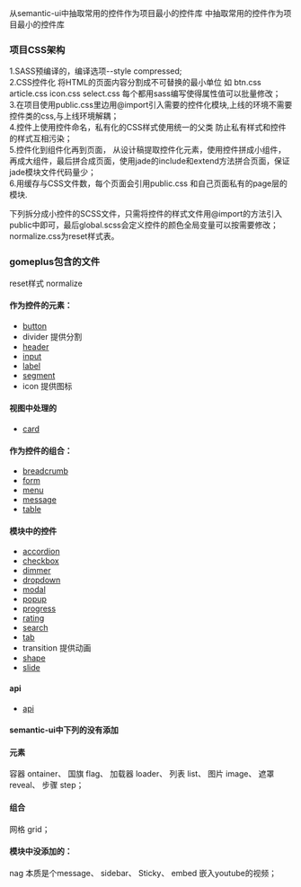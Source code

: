 <p>从semantic-ui中抽取常用的控件作为项目最小的控件库 中抽取常用的控件作为项目最小的控件库
  </p>
  <h3>项目CSS架构</h3> 1.SASS预编译的，编译选项--style compressed;
  <br> 2.CSS控件化 将HTML的页面内容分割成不可替换的最小单位 如 btn.css article.css icon.css select.css 每个都用sass编写使得属性值可以批量修改；
  <br> 3.在项目使用public.css里边用@import引入需要的控件化模块,上线的环境不需要控件类的css,与上线环境解耦；
  <br> 4.控件上使用控件命名，私有化的CSS样式使用统一的父类 防止私有样式和控件的样式互相污染；
  <br> 5.控件化到组件化再到页面， 从设计稿提取控件化元素，使用控件拼成小组件，再成大组件，最后拼合成页面，使用jade的include和extend方法拼合页面，保证jade模块文件代码量少；
  <br> 6.用缓存与CSS文件数，每个页面会引用public.css 和自己页面私有的page层的模块.
  <br>
	<p>下列拆分成小控件的SCSS文件，只需将控件的样式文件用@import的方法引入public中即可，最后global.scss会定义控件的颜色全局变量可以按需要修改；normalize.css为reset样式表。</p>

  <h3>gomeplus包含的文件</h3> reset样式 normalize
  <h4>作为控件的元素：</h4>
  <ul>
    <li><a href="http://lefeier.net/ext/gomeplusUI/btn.html" target="_blank">button</a></li>
    <li><a target="_blank">divider 提供分割</a></li>
    <li><a href="http://lefeier.net/ext/gomeplusUI/header.html" target="_blank">header</a></li>
    <li><a href="http://lefeier.net/ext/gomeplusUI/input.html" target="_blank">input</a> </li>
    <li><a href="http://lefeier.net/ext/gomeplusUI/label.html" target="_blank">label</a></li>
    <li><a href="http://lefeier.net/ext/gomeplusUI/segment.html" target="_blank">segment</a></li>
    <li><a target="_blank">icon 提供图标</a></li>
  </ul>
  <h4>视图中处理的</h4>
  <ul>
    <li><a href="http://lefeier.net/ext/gomeplusUI/card.html" target="_blank">card</a></li>
  </ul>
  <h4>作为控件的组合：</h4>
  <ul>
    <li><a href="http://lefeier.net/ext/gomeplusUI/breadcrumb.html" target="_blank">breadcrumb</a></li>
    <li><a href="http://lefeier.net/ext/gomeplusUI/form.html" target="_blank">form</a></li>
    <li><a href="http://lefeier.net/ext/gomeplusUI/menu.html" target="_blank">menu</a></li>
    <li><a href="http://lefeier.net/ext/gomeplusUI/message.html" target="_blank">message</a></li>
    <li><a href="http://lefeier.net/ext/gomeplusUI/table.html" target="_blank">table</a></li>
  </ul>
  <h4>模块中的控件</h4>
  <ul>
    <li><a href="http://lefeier.net/ext/gomeplusUI/accordion.html" target="_blank">accordion</a></li>
    <li><a href="http://lefeier.net/ext/gomeplusUI/checkbox.html" target="_blank">checkbox</a></li>
    <li><a href="http://lefeier.net/ext/gomeplusUI/dimmer.html" target="_blank">dimmer</a></li>
    <li><a href="http://lefeier.net/ext/gomeplusUI/dropdown.html" target="_blank">dropdown</a> </li>
    <li><a href="http://lefeier.net/ext/gomeplusUI/modal.html" target="_blank">modal</a></li>
    <li><a href="http://lefeier.net/ext/gomeplusUI/popup.html" target="_blank">popup</a></li>
    <li><a href="http://lefeier.net/ext/gomeplusUI/progress.html" target="_blank">progress</a></li>
    <li><a href="http://lefeier.net/ext/gomeplusUI/rating.html" target="_blank">rating</a></li>
    <li><a href="http://lefeier.net/ext/gomeplusUI/search.html" target="_blank">search</a></li>
    <li><a href="http://lefeier.net/ext/gomeplusUI/tab.html" target="_blank">tab</a></li>
    <li><a target="_blank">transition 提供动画</a></li>
    <li><a href="http://lefeier.net/ext/gomeplusUI/shape.html" target="_blank">shape</a></li>
    <li><a href="http://lefeier.net/ext/gomeplusUI/slide.html" target="_blank">slide</a></li>
  </ul>
  <h4>api</h4>
  <ul>
  	<li><a href="http://lefeier.net/ext/gomeplusUI/api.html" target="_blank">api</a></li>
  </ul>
  <h4>semantic-ui中下列的没有添加</h4>
  <h4>元素</h4> 容器 ontainer、 国旗 flag、 加载器 loader、 列表 list、 图片 image、 遮罩 reveal、 步骤 step；
  <h4>组合</h4> 网格 grid；
  <h4>模块中没添加的：</h4> nag 本质是个message、 sidebar、 Sticky、 embed 嵌入youtube的视频；